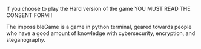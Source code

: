 If you choose to play the Hard version of the game YOU MUST READ THE CONSENT FORM!!

The impossibleGame is a game in python terminal, geared towards people who have a good amount of knowledge with cybersecurity, encryption, and steganography. 
